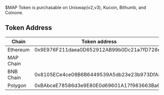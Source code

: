 $MAP Token is purchasable on Uniswap(v2,v3), Kucoin, Bithumb, and Coinone.

## Token Address

| Chain | Token address |
| ---- | ---- |
| Ethereum | 0x9E976F211daea0D652912AB99b0Dc21a7fD728e4 |
| MAP Chain | |
| BNB Chain | 0x8105ECe4ce08B6B6449539A5db23e23b973DfA8f |
| Polygon | 0xBAbceE78586d3e9E80E0d69601A17f983663Ba6a |


